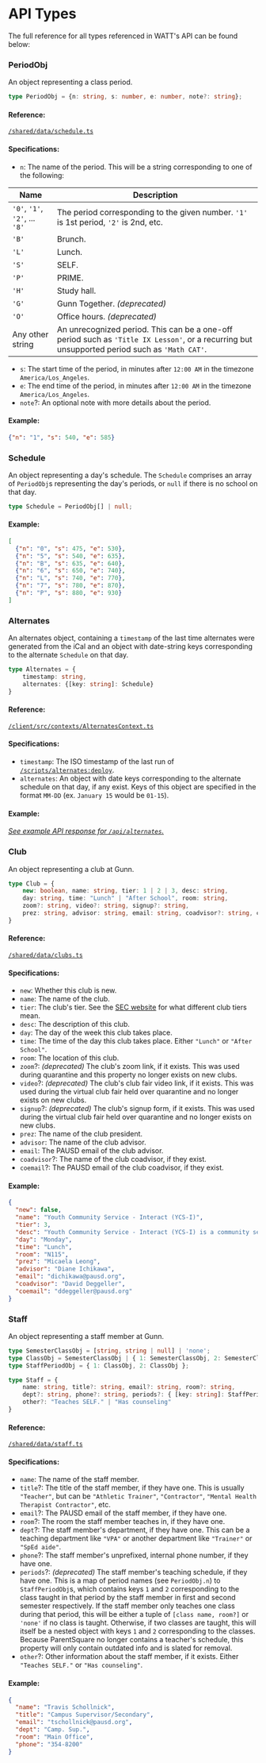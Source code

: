 # API Types
The full reference for all types referenced in WATT's API can be found below:

### PeriodObj
An object representing a class period.
```ts
type PeriodObj = {n: string, s: number, e: number, note?: string};
```
#### Reference: 
[`/shared/data/schedule.ts`](https://github.com/GunnWATT/watt/blob/main/shared/data/schedule.ts#L8)

#### Specifications:
- `n`: The name of the period. This will be a string corresponding to one of the following:

| Name                           | Description                                                                                                                                   |
|--------------------------------|-----------------------------------------------------------------------------------------------------------------------------------------------|
| `'0'`, `'1'`, `'2'`, ... `'8'` | The period corresponding to the given number. `'1'` is 1st period, `'2'` is 2nd, etc.                                                         |
| `'B'`                          | Brunch.                                                                                                                                       |
| `'L'`                          | Lunch.                                                                                                                                        |
| `'S'`                          | SELF.                                                                                                                                         |
| `'P'`                          | PRIME.                                                                                                                                        |
| `'H'`                          | Study hall.                                                                                                                                   |
| `'G'`                          | Gunn Together. *(deprecated)*                                                                                                                 |
| `'O'`                          | Office hours. *(deprecated)*                                                                                                                  |
| Any other string               | An unrecognized period. This can be a one-off period such as `'Title IX Lesson'`, or a recurring but unsupported period such as `'Math CAT'`. |

- `s`: The start time of the period, in minutes after `12:00 AM` in the timezone `America/Los_Angeles`.
- `e`: The end time of the period, in minutes after `12:00 AM` in the timezone `America/Los_Angeles`.
- `note`?: An optional note with more details about the period.

#### Example:
```json
{"n": "1", "s": 540, "e": 585}
```

### Schedule
An object representing a day's schedule. The `Schedule` comprises an array of `PeriodObj`s representing the day's periods, 
or `null` if there is no school on that day.
```ts
type Schedule = PeriodObj[] | null;
```

#### Example:
```json
[
  {"n": "0", "s": 475, "e": 530},
  {"n": "5", "s": 540, "e": 635},
  {"n": "B", "s": 635, "e": 640},
  {"n": "6", "s": 650, "e": 740},
  {"n": "L", "s": 740, "e": 770},
  {"n": "7", "s": 780, "e": 870},
  {"n": "P", "s": 880, "e": 930}
]
```

### Alternates
An alternates object, containing a `timestamp` of the last time alternates were generated from the iCal and an object with 
date-string keys corresponding to the alternate `Schedule` on that day.
```ts
type Alternates = {
    timestamp: string,
    alternates: {[key: string]: Schedule}
}
```
#### Reference: 
[`/client/src/contexts/AlternatesContext.ts`](https://github.com/GunnWATT/watt/blob/main/client/src/contexts/AlternatesContext.ts#L5-L8)

#### Specifications:
- `timestamp`: The ISO timestamp of the last run of [`/scripts/alternates:deploy`](https://github.com/GunnWATT/watt/tree/main/scripts#deploy-alternates).
- `alternates`: An object with date keys corresponding to the alternate schedule on that day, if any exist. Keys of this 
  object are specified in the format `MM-DD` (ex. `January 15` would be `01-15`).

#### Example:
*[See example API response for `/api/alternates`.](https://github.com/GunnWATT/watt/blob/main/docs/index.md#get-alternates)*

### Club
An object representing a club at Gunn.
```ts
type Club = {
    new: boolean, name: string, tier: 1 | 2 | 3, desc: string, 
    day: string, time: "Lunch" | "After School", room: string,
    zoom?: string, video?: string, signup?: string, 
    prez: string, advisor: string, email: string, coadvisor?: string, coemail?: string;
}
```
#### Reference:
[`/shared/data/clubs.ts`](https://github.com/GunnWATT/watt/blob/main/shared/data/clubs.ts#L1-L6)

#### Specifications:
- `new`: Whether this club is new.
- `name`: The name of the club.
- `tier`: The club's tier. See the [SEC website](https://www.gunnsec.org/clubs-info-and-forms.html) for what different
  club tiers mean.
- `desc`: The description of this club.
- `day`: The day of the week this club takes place.
- `time`: The time of the day this club takes place. Either `"Lunch"` or `"After School"`.
- `room`: The location of this club.
- `zoom`?: *(deprecated)* The club's zoom link, if it exists. This was used during quarantine and this property no longer 
  exists on new clubs.
- `video`?: *(deprecated)* The club's club fair video link, if it exists. This was used during the virtual club fair 
  held over quarantine and no longer exists on new clubs.
- `signup`?: *(deprecated)* The club's signup form, if it exists. This was used during the virtual club fair
  held over quarantine and no longer exists on new clubs.
- `prez`: The name of the club president.
- `advisor`: The name of the club advisor.
- `email`: The PAUSD email of the club advisor.
- `coadvisor`?: The name of the club coadvisor, if they exist.
- `coemail`?: The PAUSD email of the club coadvisor, if they exist.

#### Example:
```json
{
  "new": false,
  "name": "Youth Community Service - Interact (YCS-I)",
  "tier": 3,
  "desc": "Youth Community Service - Interact (YCS-I) is a community service club that works with the community organization, YCS, and the international program, Interact, to try and improve our community. Some of the events we put on are Service Day, Service Fair, Service Trip, and an Open Mic. We also regularly update club members on different community service opportunities as we are notified about them.",
  "day": "Monday",
  "time": "Lunch",
  "room": "N115",
  "prez": "Micaela Leong",
  "advisor": "Diane Ichikawa",
  "email": "dichikawa@pausd.org",
  "coadvisor": "David Deggeller",
  "coemail": "ddeggeller@pausd.org"
}
```

### Staff
An object representing a staff member at Gunn.

```ts
type SemesterClassObj = [string, string | null] | 'none';
type ClassObj = SemesterClassObj | { 1: SemesterClassObj, 2: SemesterClassObj };
type StaffPeriodObj = { 1: ClassObj, 2: ClassObj };

type Staff = {
    name: string, title?: string, email?: string, room?: string,
    dept?: string, phone?: string, periods?: { [key: string]: StaffPeriodObj },
    other?: "Teaches SELF." | "Has counseling"
}
```
#### Reference:
[`/shared/data/staff.ts`](https://github.com/GunnWATT/watt/blob/main/shared/data/staff.ts#L10-L17)

#### Specifications:
- `name`: The name of the staff member.
- `title`?: The title of the staff member, if they have one. This is usually `"Teacher"`, but can be `"Athletic Trainer"`, 
  `"Contractor"`, `"Mental Health Therapist Contractor"`, etc.
- `email`?: The PAUSD email of the staff member, if they have one.
- `room`?: The room the staff member teaches in, if they have one.
- `dept`?: The staff member's department, if they have one. This can be a teaching department like `"VPA"` or another
  department like `"Trainer"` or `"SpEd aide"`.
- `phone`?: The staff member's unprefixed, internal phone number, if they have one.
- `periods`?: *(deprecated)* The staff member's teaching schedule, if they have one. This is a map of period names (see 
  `PeriodObj.n`) to `StaffPeriodObj`s, which contains keys `1` and `2` corresponding to the class taught in that period 
  by the staff member in first and second semester respectively. If the staff member only teaches one class during that 
  period, this will be either a tuple of `[class name, room?]` or `'none'` if no class is taught. Otherwise, if two classes
  are taught, this will itself be a nested object with keys `1` and `2` corresponding to the classes. Because ParentSquare
  no longer contains a teacher's schedule, this property will only contain outdated info and is slated for removal.
- `other`?: Other information about the staff member, if it exists. Either `"Teaches SELF."` or `"Has counseling"`.

#### Example:
```json
{
  "name": "Travis Schollnick",
  "title": "Campus Supervisor/Secondary",
  "email": "tschollnick@pausd.org",
  "dept": "Camp. Sup.",
  "room": "Main Office",
  "phone": "354-8200"
}
```
